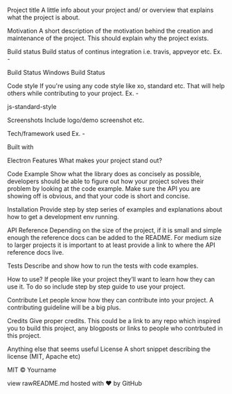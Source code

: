 Project title
A little info about your project and/ or overview that explains what the project is about.

Motivation
A short description of the motivation behind the creation and maintenance of the project. This should explain why the project exists.

Build status
Build status of continus integration i.e. travis, appveyor etc. Ex. -

Build Status Windows Build Status

Code style
If you're using any code style like xo, standard etc. That will help others while contributing to your project. Ex. -

js-standard-style

Screenshots
Include logo/demo screenshot etc.

Tech/framework used
Ex. -

Built with

Electron
Features
What makes your project stand out?

Code Example
Show what the library does as concisely as possible, developers should be able to figure out how your project solves their problem by looking at the code example. Make sure the API you are showing off is obvious, and that your code is short and concise.

Installation
Provide step by step series of examples and explanations about how to get a development env running.

API Reference
Depending on the size of the project, if it is small and simple enough the reference docs can be added to the README. For medium size to larger projects it is important to at least provide a link to where the API reference docs live.

Tests
Describe and show how to run the tests with code examples.

How to use?
If people like your project they’ll want to learn how they can use it. To do so include step by step guide to use your project.

Contribute
Let people know how they can contribute into your project. A contributing guideline will be a big plus.

Credits
Give proper credits. This could be a link to any repo which inspired you to build this project, any blogposts or links to people who contrbuted in this project.

Anything else that seems useful
License
A short snippet describing the license (MIT, Apache etc)

MIT © Yourname

view rawREADME.md hosted with ❤ by GitHub
